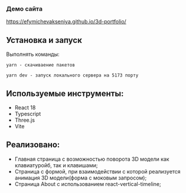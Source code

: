 ### Демо сайта

 <https://efymichevakseniya.github.io/3d-portfolio/>

## Установка и запуск

Выполнять команды:

```
yarn - скачиваение пакетов
```

```
yarn dev - запуск локального сервера на 5173 порту
```

## Используемые инструменты:

- React 18
- Typescript
- Three.js
- Vite

## Реализовано:

- Главная страница с возможностью поворота 3D модели как клавиатуройб, так и клавишами;
- Страница с формой, при взаимодействии с которой реализуется анимация 3D модели(форма с моковым запросом);
- Страница About с использованием react-vertical-timeline;
